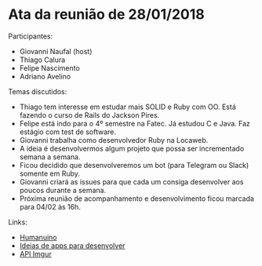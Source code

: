 # Ata da reunião de 28/01/2018

Participantes:
  - Giovanni Naufal (host)
  - Thiago Calura
  - Felipe Nascimento
  - Adriano Avelino

Temas discutidos:
- Thiago tem interesse em estudar mais SOLID e Ruby com OO. Está fazendo o curso
  de Rails do Jackson Pires.
- Felipe está indo para o 4º semestre na Fatec. Já estudou C e Java. Faz estágio
  com test de software.
- Giovanni trabalha como desenvolvedor Ruby na Locaweb.
- A ideia é desenvolvermos algum projeto que possa ser incrementado semana a
  semana.
- Ficou decidido que desenvolveremos um bot (para Telegram ou Slack) somente em
  Ruby.
- Giovanni criará as issues para que cada um consiga desenvolver aos poucos
  durante a semana.
- Próxima reunião de acompanhamento e desenvolvimento ficou marcada para 04/02 às 16h.


Links:
  - [Humanuino](https://github.com/correa0inaiara/humanuino)
  - [Ideias de apps para
    desenvolver](https://medium.freecodecamp.org/every-time-you-build-a-to-do-list-app-a-puppy-dies-505b54637a5d)
  - [API Imgur](https://apidocs.imgur.com/)
